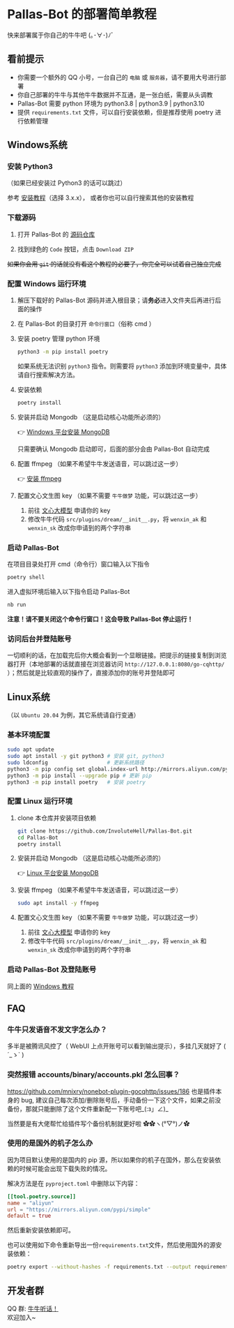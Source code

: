 # Pallas-Bot 的部署简单教程

快来部署属于你自己的牛牛吧 (｡･∀･)ﾉﾞ

## 看前提示

- 你需要一个额外的 QQ 小号，一台自己的 `电脑` 或 `服务器`，请不要用大号进行部署
- 你自己部署的牛牛与其他牛牛数据并不互通，是一张白纸，需要从头调教
- Pallas-Bot 需要 python 环境为 python3.8 | python3.9 | python3.10
- 提供 `requirements.txt` 文件，可以自行安装依赖，但是推荐使用 poetry 进行依赖管理

## Windows系统

### 安装 Python3

（如果已经安装过 Python3 的话可以跳过）

参考 [安装教程](https://zhuanlan.zhihu.com/p/43155342)（选择 3.x.x）， 或者你也可以自行搜索其他的安装教程

### 下载源码

1. 打开 Pallas-Bot 的 [源码仓库](https://github.com/InvoluteHell/Pallas-Bot)

2. 找到绿色的 `Code` 按钮，点击 `Download ZIP`

~~如果你会用 `git` 的话就没有看这个教程的必要了，你完全可以试着自己独立完成~~

### 配置 Windows 运行环境

1. 解压下载好的 Pallas-Bot 源码并进入根目录；请**务必**进入文件夹后再进行后面的操作

2. 在 Pallas-Bot 的目录打开 `命令行窗口`（俗称 cmd ）

3. 安装 poetry 管理 python 环境

    ```cmd
   python3 -m pip install poetry    
   ```
   如果系统无法识别 `python3` 指令。则需要将 `python3` 添加到环境变量中，具体请自行搜索解决方法。

4. 安装依赖

   ```cmd
   poetry install
   ```

5. 安装并启动 Mongodb （这是启动核心功能所必须的）

    👉 [Windows 平台安装 MongoDB](https://www.runoob.com/mongodb/mongodb-window-install.html)

    只需要确认 Mongodb 启动即可，后面的部分会由 Pallas-Bot 自动完成

6. 配置 ffmpeg （如果不希望牛牛发送语音，可以跳过这一步）

    👉 [安装 ffmpeg](https://docs.go-cqhttp.org/guide/quick_start.html#%E5%AE%89%E8%A3%85-ffmpeg)

7. 配置文心文生图 key （如果不需要 `牛牛做梦` 功能，可以跳过这一步）

    1. 前往 [文心大模型](https://wenxin.baidu.com/moduleApi/ernieVilg) 申请你的 key
    2. 修改牛牛代码 `src/plugins/dream/__init__.py`，将 `wenxin_ak` 和 `wenxin_sk` 改成你申请到的两个字符串

### 启动 Pallas-Bot
在项目目录处打开 cmd（命令行）窗口输入以下指令

   ```cmd
   poetry shell
   ```

进入虚拟环境后输入以下指令启动 Pallas-Bot

   ```cmd
   nb run
   ```

**注意！请不要关闭这个命令行窗口！这会导致 Pallas-Bot 停止运行！**

### 访问后台并登陆账号

一切顺利的话，在加载完后你大概会看到一个显眼链接。把提示的链接复制到浏览器打开（本地部署的话就直接在浏览器访问 `http://127.0.0.1:8080/go-cqhttp/` ）；然后就是比较直观的操作了，直接添加你的账号并登陆即可

## Linux系统

（以 `Ubuntu 20.04` 为例，其它系统请自行变通）

### 基本环境配置

```bash
sudo apt update
sudo apt install -y git python3 # 安装 git, python3
sudo ldconfig                   # 更新系统路径
python3 -m pip config set global.index-url http://mirrors.aliyun.com/pypi/simple/ # 更换 pip 源为国内源
python3 -m pip install --upgrade pip # 更新 pip
python3 -m pip install poetry   # 安装 poetry
```

### 配置 Linux 运行环境

1. clone 本仓库并安装项目依赖

    ```bash  
    git clone https://github.com/InvoluteHell/Pallas-Bot.git
    cd Pallas-Bot
    poetry install
    ```

2. 安装并启动 Mongodb （这是启动核心功能所必须的）

    👉 [Linux 平台安装 MongoDB](https://www.runoob.com/mongodb/mongodb-linux-install.html)

3. 安装 ffmpeg （如果不希望牛牛发送语音，可以跳过这一步）

    ```bash
    sudo apt install -y ffmpeg
    ```

4. 配置文心文生图 key （如果不需要 `牛牛做梦` 功能，可以跳过这一步）

    1. 前往 [文心大模型](https://wenxin.baidu.com/moduleApi/ernieVilg) 申请你的 key
    2. 修改牛牛代码 `src/plugins/dream/__init__.py`，将 `wenxin_ak` 和 `wenxin_sk` 改成你申请到的两个字符串

### 启动 Pallas-Bot 及登陆账号

同上面的 [Windows 教程](#启动-pallas-bot)

## FAQ

### 牛牛只发语音不发文字怎么办？

多半是被腾讯风控了（ WebUI 上点开账号可以看到输出提示），多挂几天就好了 ( ´_ゝ` )

### 突然报错 accounts/binary/accounts.pkl 怎么回事？

<https://github.com/mnixry/nonebot-plugin-gocqhttp/issues/186> 也是插件本身的 bug, 建议自己每次添加/删除账号后，手动备份一下这个文件，如果之前没备份，那就只能删除了这个文件重新配一下账号吧_(:з」∠)_

当然要是有大佬帮忙给插件写个备份机制就更好啦 ✿✿ヽ(°▽°)ノ✿

### 使用的是国外的机子怎么办

因为项目默认使用的是国内的 pip 源，所以如果你的机子在国外，那么在安装依赖的时候可能会出现下载失败的情况。

解决方法是在 `pyproject.toml` 中删除以下内容：

```toml
[[tool.poetry.source]]
name = "aliyun"
url = "https://mirrors.aliyun.com/pypi/simple"
default = true
```

然后重新安装依赖即可。

也可以使用如下命令重新导出一份`requirements.txt`文件，然后使用国外的源安装依赖：

```bash
poetry export --without-hashes -f requirements.txt --output requirements.txt
```

## 开发者群

QQ 群: [牛牛听话！](https://jq.qq.com/?_wv=1027&k=tlLDuWzc)  
欢迎加入~
